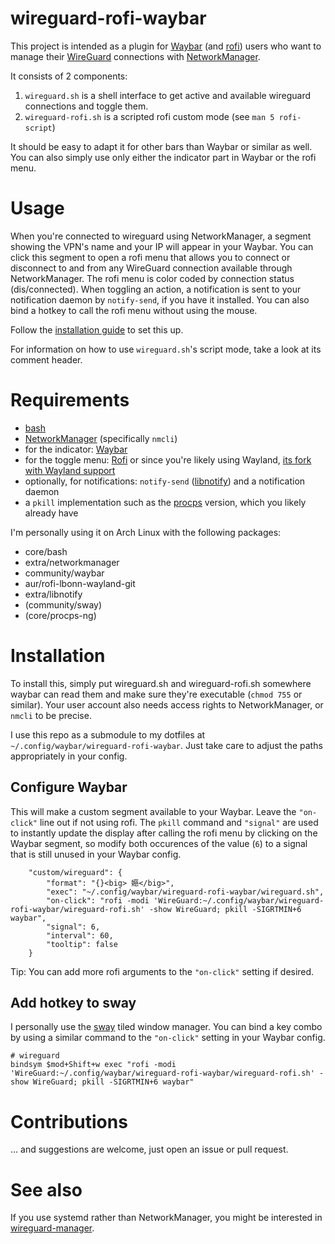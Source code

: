 # wireguard-rofi-waybar

This project is intended as a plugin for [Waybar](https://github.com/Alexays/Waybar/) (and [rofi](https://github.com/davatorium/rofi)) users who want to manage their [WireGuard](https://www.wireguard.com/) connections with [NetworkManager](https://wiki.gnome.org/Projects/NetworkManager).

It consists of 2 components:
1. `wireguard.sh` is a shell interface to get active and available wireguard connections and toggle them.
2. `wireguard-rofi.sh` is a scripted rofi custom mode (see `man 5 rofi-script`)

It should be easy to adapt it for other bars than Waybar or similar as well. You can also simply use only either the indicator part in Waybar or the rofi menu.

# Usage

When you're connected to wireguard using NetworkManager, a segment showing the VPN's name and your IP will appear in your Waybar. You can click this segment to open a rofi menu that allows you to connect or disconnect to and from any WireGuard connection available through NetworkManager.
The rofi menu is color coded by connection status (dis/connected). When toggling an action, a notification is sent to your notification daemon by `notify-send`, if you have it installed.
You can also bind a hotkey to call the rofi menu without using the mouse.

Follow the [installation guide](#Installation) to set this up.

For information on how to use `wireguard.sh`'s script mode, take a look at its comment header.

# Requirements

- [bash](https://www.gnu.org/software/bash/)
- [NetworkManager](https://wiki.gnome.org/Projects/NetworkManager) (specifically `nmcli`)
- for the indicator: [Waybar](https://github.com/Alexays/Waybar/)
- for the toggle menu: [Rofi](https://github.com/davatorium/rofi) or since you're likely using Wayland, [its fork with Wayland support](https://github.com/lbonn/rofi)
- optionally, for notifications: `notify-send` ([libnotify](https://developer.gnome.org/notification-spec/)) and a notification daemon
- a `pkill` implementation such as the [procps](https://gitlab.com/procps-ng/procps) version, which you likely already have

I'm personally using it on Arch Linux with the following packages:

- core/bash
- extra/networkmanager
- community/waybar
- aur/rofi-lbonn-wayland-git
- extra/libnotify
- (community/sway)
- (core/procps-ng)

# Installation

To install this, simply put wireguard.sh and wireguard-rofi.sh somewhere waybar can read them and make sure they're executable (`chmod 755` or similar).
Your user account also needs access rights to NetworkManager, or `nmcli` to be precise.

I use this repo as a submodule to my dotfiles at `~/.config/waybar/wireguard-rofi-waybar`. Just take care to adjust the paths appropriately in your config.

## Configure Waybar

This will make a custom segment available to your Waybar. Leave the `"on-click"` line out if not using rofi. The `pkill` command and `"signal"` are used to instantly update the display after calling the rofi menu by clicking on the Waybar segment, so modify both occurences of the value (`6`) to a signal that is still unused in your Waybar config.

```
    "custom/wireguard": {
        "format": "{}<big> 嬨</big>",
        "exec": "~/.config/waybar/wireguard-rofi-waybar/wireguard.sh",
        "on-click": "rofi -modi 'WireGuard:~/.config/waybar/wireguard-rofi-waybar/wireguard-rofi.sh' -show WireGuard; pkill -SIGRTMIN+6 waybar",
        "signal": 6,
        "interval": 60,
        "tooltip": false
    }
```

Tip: You can add more rofi arguments to the `"on-click"` setting if desired.

## Add hotkey to sway

I personally use the [sway](https://swaywm.org/) tiled window manager. You can bind a key combo by using a similar command to the `"on-click"` setting in your Waybar config.

```
# wireguard
bindsym $mod+Shift+w exec "rofi -modi 'WireGuard:~/.config/waybar/wireguard-rofi-waybar/wireguard-rofi.sh' -show WireGuard; pkill -SIGRTMIN+6 waybar"
```

# Contributions

... and suggestions are welcome, just open an issue or pull request.

# See also

If you use systemd rather than NetworkManager, you might be interested in [wireguard-manager](https://github.com/Klafyvel/wireguard-manager).
